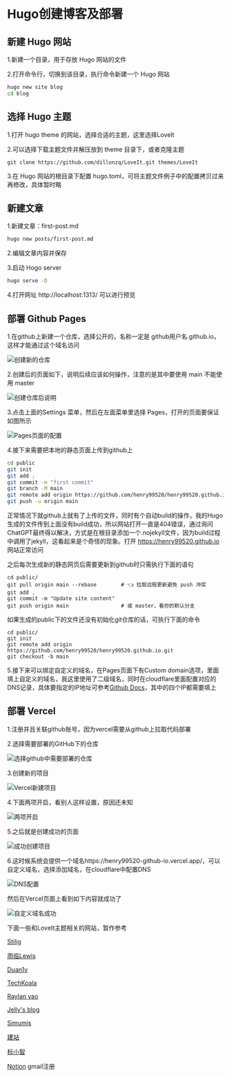 # Hugo创建博客及部署




<!--more-->

## 新建 Hugo 网站

1.新建一个目录，用于存放 Hugo 网站的文件

2.打开命令行，切换到该目录，执行命令新建一个 Hugo 网站

~~~bash
hugo new site blog
cd blog
~~~

## 选择 Hugo 主题

1.打开 hugo theme 的网站，选择合适的主题，这里选择LoveIt

2.可以选择下载主题文件并解压放到 theme 目录下，或者克隆主题

```
git clone https://github.com/dillonzq/LoveIt.git themes/LoveIt
```

3.在 Hugo 网站的根目录下配置 hugo.toml，可将主题文件例子中的配置拷贝过来再修改，具体暂时略

## 新建文章

1.新建文章：first-post.md

~~~bash
hugo new posts/first-post.md
~~~

2.编辑文章内容并保存

3.启动 Hogo server

~~~bash
hugo serve -D
~~~

4.打开网址 http://localhost:1313/ 可以进行预览

## 部署 Github Pages

1.在github上新建一个仓库，选择公开的，名称一定是 github用户名.github.io，这样才能通过这个域名访问

![创建新的仓库](create-github-repository.png "创建新的仓库")

2.创建后的页面如下，说明后续应该如何操作，注意的是其中要使用 main 不能使用 master

![创建仓库后说明](finish-github-repository.png "创建仓库后说明")

3.点击上面的Settings 菜单，然后在左面菜单里选择 Pages，打开的页面要保证如图所示

![Pages页面的配置](settings-pages.png "Pages页面的配置")

4.接下来需要把本地的静态页面上传到github上

~~~bash
cd public
git init
git add .
git commit -m "first commit"
git branch -M main
git remote add origin https://github.com/henry99520/henry99520.github.io.git
git push -u origin main
~~~

正常情况下就github上就有了上传的文件，同时有个自动build的操作，我的Hugo生成的文件传到上面没有build成功，所以网站打开一直是404错误，通过询问ChatGPT最终得以解决，方式是在根目录添加一个.nojekyll文件，因为build过程中调用了jekyll，这看起来是个奇怪的现象。打开 https://henry99520.github.io 网站正常访问

之后每次生成新的静态网页后需要更新到github时只需执行下面的语句

```
cd public/
git pull origin main --rebase        # 👈 拉取远程更新避免 push 冲突
git add .
git commit -m "Update site content"
git push origin main                 # 或 master，看你的默认分支
```

如果生成的public下的文件还没有初始化git仓库的话，可执行下面的命令

```
cd public/
git init
git remote add origin https://github.com/henry99520/henry99520.github.io.git
git checkout -b main
```

5.接下来可以绑定自定义的域名，在Pages页面下有Custom domain选项，里面填上自定义的域名，我这里使用了二级域名，同时在cloudflare里面配置对应的DNS记录，具体要指定的IP地址可参考[Github Docs](https://docs.github.com/en/pages/configuring-a-custom-domain-for-your-github-pages-site/managing-a-custom-domain-for-your-github-pages-site#configuring-an-apex-domain)，其中的四个IP都需要填上

## 部署 Vercel

1.注册并且关联github账号，因为vercel需要从github上拉取代码部署

2.选择需要部署的GitHub下的仓库

![选择github中需要部署的仓库](select-vercel-repository.png "选择github中需要部署的仓库")

3.创建新的项目

![Vercel新建项目](create-vercel-project.png "Vercel新建项目")

4.下面两项开启，看别人这样设置，原因还未知

![两项开启](configure-vercel-project.png "两项开启")

5.之后就是创建成功的页面

![成功创建项目](finish-vercel-project.png "成功创建项目")

6.这时候系统会提供一个域名https://henry99520-github-io.vercel.app/，可以自定义域名，选择添加域名，在cloudflare中配置DNS

![DNS配置](vercel-dns-configure.png "DNS配置")

然后在Vercel页面上看到如下内容就成功了

![自定义域名成功](finish-domain-dns.png "自定义域名成功")



下面一些和LoveIt主题相关的网站，暂作参考

[Stilig](https://stilig.me/)

[雨临Lewis](https://lewky.cn/)

[Duan1v](https://duan1v.top/)

[TechKoala](https://www.techkoala.net/)

[Raylan yao](https://www.raylanyao.com/)

[Jelly's blog](https://jellyzhang.github.io/)

[Simumis](https://simumis.com/)

[建站](https://github.com/zz2summer/blog-hugo-theme-LoveIt)

[标小智](https://www.logosc.cn/favicon-generator)

[Notion](https://www.notion.so/) gmail注册

